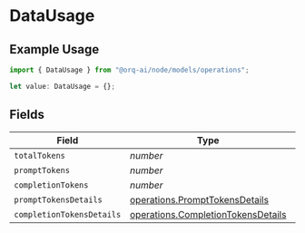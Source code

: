 # DataUsage

## Example Usage

```typescript
import { DataUsage } from "@orq-ai/node/models/operations";

let value: DataUsage = {};
```

## Fields

| Field                                                                                    | Type                                                                                     | Required                                                                                 | Description                                                                              |
| ---------------------------------------------------------------------------------------- | ---------------------------------------------------------------------------------------- | ---------------------------------------------------------------------------------------- | ---------------------------------------------------------------------------------------- |
| `totalTokens`                                                                            | *number*                                                                                 | :heavy_minus_sign:                                                                       | N/A                                                                                      |
| `promptTokens`                                                                           | *number*                                                                                 | :heavy_minus_sign:                                                                       | N/A                                                                                      |
| `completionTokens`                                                                       | *number*                                                                                 | :heavy_minus_sign:                                                                       | N/A                                                                                      |
| `promptTokensDetails`                                                                    | [operations.PromptTokensDetails](../../models/operations/prompttokensdetails.md)         | :heavy_minus_sign:                                                                       | N/A                                                                                      |
| `completionTokensDetails`                                                                | [operations.CompletionTokensDetails](../../models/operations/completiontokensdetails.md) | :heavy_minus_sign:                                                                       | N/A                                                                                      |
